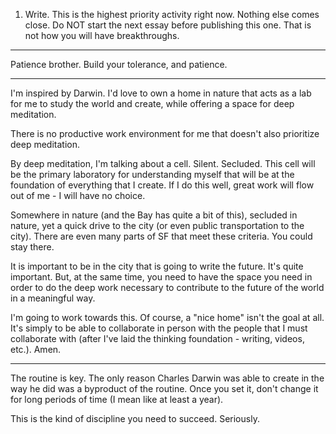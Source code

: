 1. Write. This is the highest priority activity right now. Nothing else comes close. Do NOT start the next essay before publishing this one. That is not how you will have breakthroughs.

---
Patience brother. Build your tolerance, and patience.

---
I'm inspired by Darwin. I'd love to own a home in nature that acts as a lab for me to study the world and create, while offering a space for deep meditation.

There is no productive work environment for me that doesn't also prioritize deep meditation.

By deep meditation, I'm talking about a cell. Silent. Secluded. This cell will be the primary laboratory for understanding myself that will be at the foundation of everything that I create. If I do this well, great work will flow out of me - I will have no choice.

Somewhere in nature (and the Bay has quite a bit of this), secluded in nature, yet a quick drive to the city (or even public transportation to the city). There are even many parts of SF that meet these criteria. You could stay there.

It is important to be in the city that is going to write the future. It's quite important. But, at the same time, you need to have the space you need in order to do the deep work necessary to contribute to the future of the world in a meaningful way.

I'm going to work towards this. Of course, a "nice home" isn't the goal at all. It's simply to be able to collaborate in person with the people that I must collaborate with (after I've laid the thinking foundation - writing, videos, etc.). Amen.

---
The routine is key. The only reason Charles Darwin was able to create in the way he did was a byproduct of the routine. Once you set it, don't change it for long periods of time (I mean like at least a year).

This is the kind of discipline you need to succeed. Seriously.
